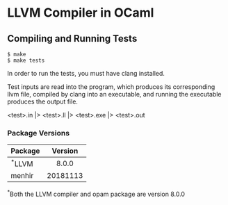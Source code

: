 # LLVM Compiler in OCaml

## Compiling and Running Tests
```console
$ make
$ make tests
```
In order to run the tests, you must have clang installed.

Test inputs are read into the program, which produces its corresponding llvm file, compiled by clang into an executable, and running the executable produces the output file.

&lt;test&gt;.in |> &lt;test&gt;.ll |> &lt;test&gt;.exe |> &lt;test&gt;.out

### Package Versions
| Package           | Version  |
|-------------------|:--------:|
| <sup>*</sup>LLVM  | 8.0.0    |
| menhir            | 20181113 |

<sup>*</sup>Both the LLVM compiler and opam package are version 8.0.0